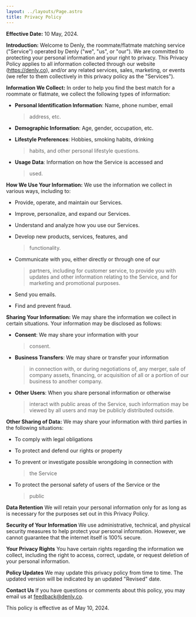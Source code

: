 ```yaml
---
layout: ../layouts/Page.astro
title: Privacy Policy
---
```


**Effective Date:** 10 May, 2024.

**Introduction:** Welcome to Denly, the roommate/flatmate matching
service ("Service") operated by Denly ("we", "us", or "our"). We are
committed to protecting your personal information and your right to
privacy. This Privacy Policy applies to all information collected
through our website (https://denly.co), and/or any related services,
sales, marketing, or events (we refer to them collectively in this
privacy policy as the "Services").

**Information We Collect:** In order to help you find the best match
for a roommate or flatmate, we collect the following types of
information:

- **Personal Identification Information**: Name, phone number, email

  > address, etc.

- **Demographic Information**: Age, gender, occupation, etc.

- **Lifestyle Preferences**: Hobbies, smoking habits, drinking

  > habits, and other personal lifestyle questions.

- **Usage Data**: Information on how the Service is accessed and
  > used.

**How We Use Your Information:** We use the information we collect in
various ways, including to:

- Provide, operate, and maintain our Services.

- Improve, personalize, and expand our Services.

- Understand and analyze how you use our Services.

- Develop new products, services, features, and

  > functionality.

- Communicate with you, either directly or through one of our

  > partners, including for customer service, to provide you with
  > updates and other information relating to the Service, and for
  > marketing and promotional purposes.

- Send you emails.

- Find and prevent fraud.

**Sharing Your Information:** We may share the information we collect
in certain situations. Your information may be disclosed as
follows:

- **Consent**: We may share your information with your

  > consent.

- **Business Transfers**: We may share or transfer your information

  > in connection with, or during negotiations of, any merger, sale of
  > company assets, financing, or acquisition of all or a portion of
  > our business to another company.

- **Other Users**: When you share personal information or otherwise
  > interact with public areas of the Service, such information may be
  > viewed by all users and may be publicly distributed
  > outside.

**Other Sharing of Data:** We may share your information with third
parties in the following situations:

- To comply with legal obligations

- To protect and defend our rights or property

- To prevent or investigate possible wrongdoing in connection with

  > the Service

- To protect the personal safety of users of the Service or the
  > public

**Data Retention** We will retain your personal information only for as
long as is necessary for the purposes set out in this Privacy
Policy.

**Security of Your Information** We use administrative, technical, and
physical security measures to help protect your personal information.
However, we cannot guarantee that the internet itself is 100%
secure.

**Your Privacy Rights** You have certain rights regarding the
information we collect, including the right to access, correct, update,
or request deletion of your personal information.

**Policy Updates** We may update this privacy policy from time to time.
The updated version will be indicated by an updated "Revised"
date.

**Contact Us** If you have questions or comments about this policy, you
may email us at feedback@denly.co.

This policy is effective as of May 10, 2024.
